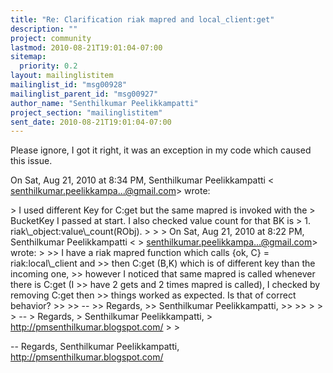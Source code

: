 ```yaml
---
title: "Re: Clarification riak mapred and local_client:get"
description: ""
project: community
lastmod: 2010-08-21T19:01:04-07:00
sitemap:
  priority: 0.2
layout: mailinglistitem
mailinglist_id: "msg00928"
mailinglist_parent_id: "msg00927"
author_name: "Senthilkumar Peelikkampatti"
project_section: "mailinglistitem"
sent_date: 2010-08-21T19:01:04-07:00
---
```



Please ignore, I got it right, it was an exception in my code which caused
this issue.

On Sat, Aug 21, 2010 at 8:34 PM, Senthilkumar Peelikkampatti &lt;
senthilkumar.peelikkampa...@gmail.com&gt; wrote:

&gt; I used different Key for C:get but the same mapred is invoked with the
&gt; BucketKey I passed at start. I also checked value count for that BK is
&gt; 1. riak\\_object:value\\_count(RObj).
&gt;
&gt;
&gt; On Sat, Aug 21, 2010 at 8:22 PM, Senthilkumar Peelikkampatti &lt;
&gt; senthilkumar.peelikkampa...@gmail.com&gt; wrote:
&gt;
&gt;&gt; I have a riak mapred function which calls {ok, C} = riak:local\\_client and
&gt;&gt; then C:get (B,K) which is of different key than the incoming one,
&gt;&gt; however I noticed that same mapred is called whenever there is C:get (I
&gt;&gt; have 2 gets and 2 times mapred is called), I checked by removing C:get then
&gt;&gt; things worked as expected. Is that of correct behavior?
&gt;&gt;
&gt;&gt; --
&gt;&gt; Regards,
&gt;&gt; Senthilkumar Peelikkampatti,
&gt;&gt;
&gt;&gt;
&gt;
&gt;
&gt; --
&gt; Regards,
&gt; Senthilkumar Peelikkampatti,
&gt; http://pmsenthilkumar.blogspot.com/
&gt;
&gt;


-- 
Regards,
Senthilkumar Peelikkampatti,
http://pmsenthilkumar.blogspot.com/
